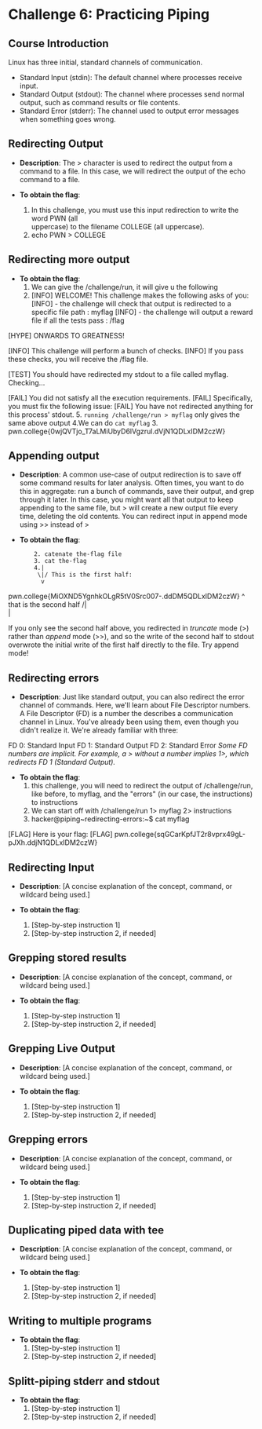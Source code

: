 # Challenge 6: Practicing Piping

## Course Introduction
Linux has three initial, standard channels of communication. 
- Standard Input (stdin): The default channel where processes receive input.
- Standard Output (stdout): The channel where processes send normal output, such as command results or file contents.
- Standard Error (stderr): The channel used to output error messages when something goes wrong.

## Redirecting Output
- **Description**: 
  The > character is used to redirect the output from a command to a file. In this case, we 
  will redirect the output of the echo command to a file.

- **To obtain the flag**:
  1. In this challenge, you must use this input redirection to write the word PWN (all       
     uppercase) to the filename COLLEGE (all uppercase).
  2. echo PWN > COLLEGE
  
## Redirecting more output

- **To obtain the flag**:
  1. We can give the /challenge/run,  it will give u the following
  2. [INFO] WELCOME! This challenge makes the following asks of you:
[INFO] - the challenge will check that output is redirected to a specific file path : myflag
[INFO] - the challenge will output a reward file if all the tests pass : /flag

[HYPE] ONWARDS TO GREATNESS!

[INFO] This challenge will perform a bunch of checks.
[INFO] If you pass these checks, you will receive the /flag file.

[TEST] You should have redirected my stdout to a file called myflag. Checking...

[FAIL] You did not satisfy all the execution requirements.
[FAIL] Specifically, you must fix the following issue:
[FAIL]   You have not redirected anything for this process' stdout.
5. `running /challenge/run > myflag` only gives the same above output
4.We can do `cat myflag`
3. pwn.college{0wjQVTjo_T7aLMiUbyD6lVgzrul.dVjN1QDLxIDM2czW}
 
## Appending output
- **Description**: 
  A common use-case of output redirection is to save off some command results for later analysis. Often times, you want to do this in aggregate: run a bunch of commands, save their output, and grep through it later. In this case, you might want all that output to keep appending to the same file, but > will create a new output file every time, deleting the old contents.
You can redirect input in append mode using >> instead of >

- **To obtain the flag**:
  ```1. /challenge/run >> /home/hacker/the-flag
      2. catenate the-flag file
      3. cat the-flag
      4.| 
       \|/ This is the first half:
        v 
pwn.college{MiOXND5YgnhkOLgR5tV0Src007-.ddDM5QDLxIDM2czW}
                              ^
     that is the second half /|\
                              |

If you only see the second half above, you redirected in *truncate* mode (>) 
rather than *append* mode (>>), and so the write of the second half to stdout 
overwrote the initial write of the first half directly to the file. Try append 
mode!
 
     
## Redirecting errors
- **Description**: 
  Just like standard output, you can also redirect the error channel of commands. Here, we'll learn about File Descriptor numbers. A File Descriptor (FD) is a number the describes a communication channel in Linux. You've already been using them, even though you didn't realize it. We're already familiar with three:

FD 0: Standard Input
FD 1: Standard Output
FD 2: Standard Error
*Some FD numbers are implicit. For example, a > without a number implies 1>, which redirects FD 1 (Standard Output).*

- **To obtain the flag**:
  1.  this challenge, you will need to redirect the output of /challenge/run, like before, to myflag, and the "errors" (in our case, the instructions) to instructions
  2. We can start off with /challenge/run 1> myflag 2> instructions
  3. hacker@piping~redirecting-errors:~$ cat myflag

[FLAG] Here is your flag:
[FLAG] pwn.college{sqGCarKpfJT2r8vprx49gL-pJXh.ddjN1QDLxIDM2czW}

## Redirecting Input
- **Description**: 
  [A concise explanation of the concept, command, or wildcard being used.]

- **To obtain the flag**:
  1. [Step-by-step instruction 1]
  2. [Step-by-step instruction 2, if needed]
 
 ## Grepping stored results
- **Description**: 
  [A concise explanation of the concept, command, or wildcard being used.]

- **To obtain the flag**:
  1. [Step-by-step instruction 1]
  2. [Step-by-step instruction 2, if needed]

## Grepping Live Output
- **Description**: 
  [A concise explanation of the concept, command, or wildcard being used.]

- **To obtain the flag**:
  1. [Step-by-step instruction 1]
  2. [Step-by-step instruction 2, if needed]
 

## Grepping errors
- **Description**: 
  [A concise explanation of the concept, command, or wildcard being used.]

- **To obtain the flag**:
  1. [Step-by-step instruction 1]
  2. [Step-by-step instruction 2, if needed]
 
  
## Duplicating piped data with tee
- **Description**: 
  [A concise explanation of the concept, command, or wildcard being used.]

- **To obtain the flag**:
  1. [Step-by-step instruction 1]
  2. [Step-by-step instruction 2, if needed]

## Writing to multiple programs
- **To obtain the flag**:
  1. [Step-by-step instruction 1]
  2. [Step-by-step instruction 2, if needed]


## Splitt-piping stderr and stdout
- **To obtain the flag**:
  1. [Step-by-step instruction 1]
  2. [Step-by-step instruction 2, if needed]
